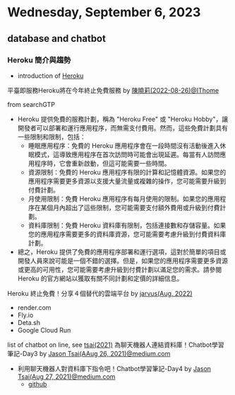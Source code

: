 # Wednesday, September 6, 2023

## database and chatbot

### Heroku 簡介與趨勢

- introduction of [Heroku][wiki]

平臺即服務Heroku將在今年終止免費服務 by [陳曉莉(2022-08-26)@IThome](https://www.ithome.com.tw/news/152729)

from searchGTP
- Heroku 提供免費的服務計劃，稱為 "Heroku Free" 或 "Heroku Hobby"，讓開發者可以部署和運行應用程序，而無需支付費用。然而，這些免費計劃具有一些限制和限制，包括：
  - 睡眠應用程序：免費的 Heroku 應用程序會在一段時間沒有活動後進入休眠模式，這導致應用程序在首次訪問時可能會出現延遲。每當有人訪問應用程序時，它會重新啟動，但這可能需要一些時間。
  - 資源限制：免費的 Heroku 應用程序有限的計算和記憶體資源。如果您的應用程序需要更多資源以支援大量流量或複雜的操作，您可能需要升級到付費計劃。
  - 月使用限制：免費 Heroku 應用程序有每月使用的限制。如果您的應用程序在某個月內超出了這些限制，您可能需要支付額外費用或升級到付費計劃。
  - 資料庫限制：免費 Heroku 資料庫有限制，包括連接數和存儲容量。如果您的應用程序需要更多的資料庫資源，您可能需要考慮升級到付費資料庫計劃。
- 總之，Heroku 提供了免費的應用程序部署和運行選項，這對於簡單的項目或開發人員來說可能是一個不錯的選擇。但是，如果您的應用程序需要更多資源或更高的可用性，您可能需要考慮升級到付費計劃以滿足您的需求。請參閱 Heroku 的官方網站以獲取有關不同計劃和定價的詳細信息。

Heroku 終止免費！分享４個替代的雲端平台 by [jarvus(Aug, 2022)](https://jarvus.dragonbeef.net/note/noteServerless.php)
- render.com
- Fly.io
- Deta.sh
- Google Cloud Run

list of chatbot on line, see [tsai(2021)](https://github.com/bingyan-tsai?tab=repositories)
為聊天機器人連結資料庫！Chatbot學習筆記-Day3 by [Jason Tsai(AAug 26, 2021)@medium.com](https://medium.com/@jasonb0604/學習筆記-day3-5ef7b65797f3)
- 利用聊天機器人對資料庫下指令吧！Chatbot學習筆記-Day4 by [Jason Tsai(Aug 27, 2021)@medium.com](https://medium.com/@jasonb0604/chatbot學習筆記-day4-d7776289bc74)
  - [github](https://github.com/bingyan-tsai/Chatbot-Day4)

[wiki]: https://zh.wikipedia.org/zh-tw/Heroku "Heroku是一個支援多種程式語言的雲平台即服務。在2010年被Salesforce.com收購。Heroku作為最元祖的雲平台之一，從2007年6月起開發，當時它僅支援Ruby，但後來增加了對Java、Node.js、Scala、Clojure、Python以及PHP和Perl的支援。 維基百科"